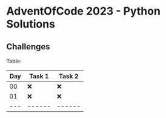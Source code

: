 # AdventOfCode 2023 - Python Solutions

## Challenges

Table:

| Day | Task 1 | Task 2 |
| --- | ------ | ------ |
|  00 |    ❌  |    ❌  | 
|  01 |    ❌  |    ❌  | 
| --- | ------ | ------ |
